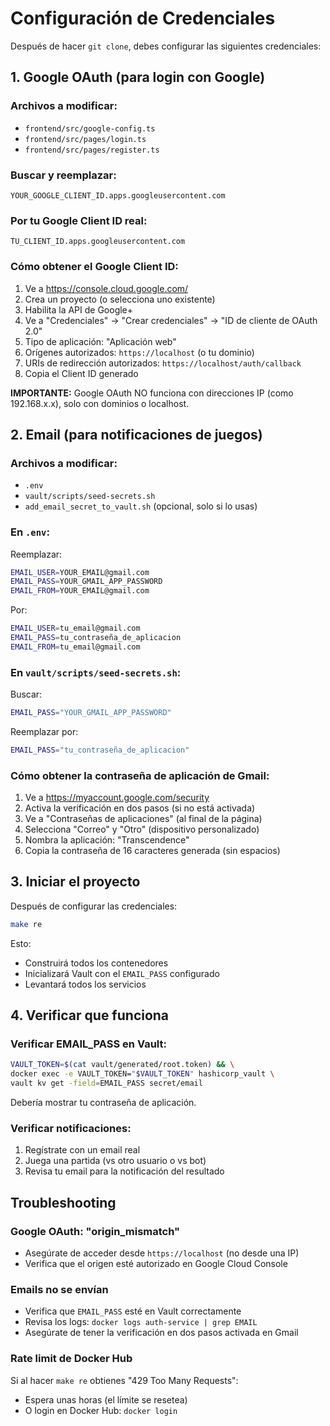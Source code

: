 # Configuración de Credenciales

Después de hacer `git clone`, debes configurar las siguientes credenciales:

## 1. Google OAuth (para login con Google)

### Archivos a modificar: 
- `frontend/src/google-config.ts`
- `frontend/src/pages/login.ts`
- `frontend/src/pages/register.ts`

### Buscar y reemplazar:
```
YOUR_GOOGLE_CLIENT_ID.apps.googleusercontent.com
```

### Por tu Google Client ID real:
```
TU_CLIENT_ID.apps.googleusercontent.com
```

### Cómo obtener el Google Client ID:
1. Ve a https://console.cloud.google.com/
2. Crea un proyecto (o selecciona uno existente)
3. Habilita la API de Google+ 
4. Ve a "Credenciales" → "Crear credenciales" → "ID de cliente de OAuth 2.0"
5. Tipo de aplicación: "Aplicación web"
6. Orígenes autorizados: `https://localhost` (o tu dominio)
7. URIs de redirección autorizados: `https://localhost/auth/callback`
8. Copia el Client ID generado

**IMPORTANTE:** Google OAuth NO funciona con direcciones IP (como 192.168.x.x), solo con dominios o localhost.

## 2. Email (para notificaciones de juegos)

### Archivos a modificar:
- `.env`
- `vault/scripts/seed-secrets.sh`
- `add_email_secret_to_vault.sh` (opcional, solo si lo usas)

### En `.env`:
Reemplazar:
```bash
EMAIL_USER=YOUR_EMAIL@gmail.com
EMAIL_PASS=YOUR_GMAIL_APP_PASSWORD
EMAIL_FROM=YOUR_EMAIL@gmail.com
```

Por:
```bash
EMAIL_USER=tu_email@gmail.com
EMAIL_PASS=tu_contraseña_de_aplicacion
EMAIL_FROM=tu_email@gmail.com
```

### En `vault/scripts/seed-secrets.sh`:
Buscar:
```bash
EMAIL_PASS="YOUR_GMAIL_APP_PASSWORD"
```

Reemplazar por:
```bash
EMAIL_PASS="tu_contraseña_de_aplicacion"
```

### Cómo obtener la contraseña de aplicación de Gmail:
1. Ve a https://myaccount.google.com/security
2. Activa la verificación en dos pasos (si no está activada)
3. Ve a "Contraseñas de aplicaciones" (al final de la página)
4. Selecciona "Correo" y "Otro" (dispositivo personalizado)
5. Nombra la aplicación: "Transcendence"
6. Copia la contraseña de 16 caracteres generada (sin espacios)

## 3. Iniciar el proyecto

Después de configurar las credenciales:

```bash
make re
```

Esto:
- Construirá todos los contenedores
- Inicializará Vault con el `EMAIL_PASS` configurado
- Levantará todos los servicios

## 4. Verificar que funciona

### Verificar EMAIL_PASS en Vault:
```bash
VAULT_TOKEN=$(cat vault/generated/root.token) && \
docker exec -e VAULT_TOKEN="$VAULT_TOKEN" hashicorp_vault \
vault kv get -field=EMAIL_PASS secret/email
```

Debería mostrar tu contraseña de aplicación.

### Verificar notificaciones:
1. Regístrate con un email real
2. Juega una partida (vs otro usuario o vs bot)
3. Revisa tu email para la notificación del resultado

## Troubleshooting

### Google OAuth: "origin_mismatch"
- Asegúrate de acceder desde `https://localhost` (no desde una IP)
- Verifica que el origen esté autorizado en Google Cloud Console

### Emails no se envían
- Verifica que `EMAIL_PASS` esté en Vault correctamente
- Revisa los logs: `docker logs auth-service | grep EMAIL`
- Asegúrate de tener la verificación en dos pasos activada en Gmail

### Rate limit de Docker Hub
Si al hacer `make re` obtienes "429 Too Many Requests":
- Espera unas horas (el límite se resetea)
- O login en Docker Hub: `docker login`
